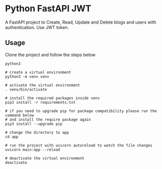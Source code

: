 # Python FastAPI JWT

A FastAPI project to Create, Read, Update and Delete blogs and users with authentication. Use JWT token.

## Usage

Clone the project and follow the steps below
```
python3

# create a virtual environment
python3 -m venv venv

# activate the virtual environment
. venv/bin/activate

# install the required packages inside venv
pip3 install -r requirements.txt

# if you need to upgrade pip for package compatibility please run the command below
# and install the require package again
pip3 install --upgrade pip

# change the directory to app
cd app

# run the project with uvicorn autoreload to watch the file changes
uvicorn main:app --reload

# deactivate the virtual environment
deactivate
```
